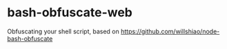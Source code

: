 # bash-obfuscate-web
Obfuscating your shell script, based on https://github.com/willshiao/node-bash-obfuscate
